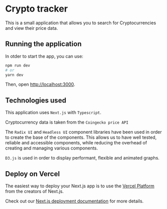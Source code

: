 # Crypto tracker

This is a small application that allows you to search for Cryptocurrencies and view their price data.

## Running the application

In otder to start the app, you can use:

```bash
npm run dev
# or
yarn dev
```

Then, open [http://localhost:3000](http://localhost:3000).

## Technologies used

This application uses `Next.js` with `Typescript`.

Cryptocurrency data is taken from the `Coingecko price API`

The `Radix UI` and `Headless UI` component libraries have been used in order to create the base of the components. This allows us to have well tested, reliable and accessible components, while reducing the overhead of creating and managing various components.

`D3.js` is used in order to display performant, flexible and animated graphs.

## Deploy on Vercel

The easiest way to deploy your Next.js app is to use the [Vercel Platform](https://vercel.com/new?utm_medium=default-template&filter=next.js&utm_source=create-next-app&utm_campaign=create-next-app-readme) from the creators of Next.js.

Check out our [Next.js deployment documentation](https://nextjs.org/docs/deployment) for more details.
